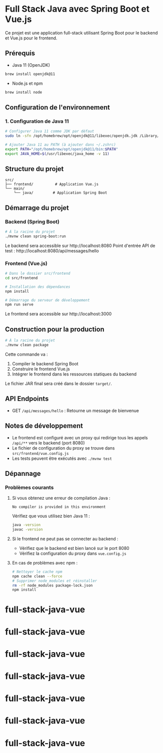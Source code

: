# Full Stack Java avec Spring Boot et Vue.js

Ce projet est une application full-stack utilisant Spring Boot pour le backend et Vue.js pour le frontend.

## Prérequis

- Java 11 (OpenJDK)
```bash
brew install openjdk@11
```

- Node.js et npm
```bash
brew install node
```

## Configuration de l'environnement

### 1. Configuration de Java 11

```bash
# Configurer Java 11 comme JDK par défaut
sudo ln -sfn /opt/homebrew/opt/openjdk@11/libexec/openjdk.jdk /Library/Java/JavaVirtualMachines/openjdk-11.jdk

# Ajouter Java 11 au PATH (à ajouter dans ~/.zshrc)
export PATH="/opt/homebrew/opt/openjdk@11/bin:$PATH"
export JAVA_HOME=$(/usr/libexec/java_home -v 11)
```

## Structure du projet

```
src/
├── frontend/          # Application Vue.js
└── main/
    └── java/         # Application Spring Boot
```

## Démarrage du projet

### Backend (Spring Boot)

```bash
# À la racine du projet
./mvnw clean spring-boot:run
```
Le backend sera accessible sur http://localhost:8080
Point d'entrée API de test : http://localhost:8080/api/messages/hello

### Frontend (Vue.js)

```bash
# Dans le dossier src/frontend
cd src/frontend

# Installation des dépendances
npm install

# Démarrage du serveur de développement
npm run serve
```
Le frontend sera accessible sur http://localhost:3000

## Construction pour la production

```bash
# À la racine du projet
./mvnw clean package
```

Cette commande va :
1. Compiler le backend Spring Boot
2. Construire le frontend Vue.js
3. Intégrer le frontend dans les ressources statiques du backend

Le fichier JAR final sera créé dans le dossier `target/`.

## API Endpoints

- GET `/api/messages/hello` : Retourne un message de bienvenue

## Notes de développement

- Le frontend est configuré avec un proxy qui redirige tous les appels `/api/**` vers le backend (port 8080)
- Le fichier de configuration du proxy se trouve dans `src/frontend/vue.config.js`
- Les tests peuvent être exécutés avec `./mvnw test`

## Dépannage

### Problèmes courants

1. Si vous obtenez une erreur de compilation Java :
   ```
   No compiler is provided in this environment
   ```
   Vérifiez que vous utilisez bien Java 11 :
   ```bash
   java -version
   javac -version
   ```

2. Si le frontend ne peut pas se connecter au backend :
   - Vérifiez que le backend est bien lancé sur le port 8080
   - Vérifiez la configuration du proxy dans `vue.config.js`

3. En cas de problèmes avec npm :
   ```bash
   # Nettoyer le cache npm
   npm cache clean --force
   # Supprimer node_modules et réinstaller
   rm -rf node_modules package-lock.json
   npm install
   ```



# full-stack-java-vue
# full-stack-java-vue
# full-stack-java-vue
# full-stack-java-vue
# full-stack-java-vue
# full-stack-java-vue
# full-stack-java-vue
